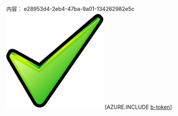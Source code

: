 内容︰ e28953d4-2eb4-47ba-9a01-134262982e5c![图像](be1a299a-b3e9-455a-992a-ff37275c7506.png)
[AZURE.INCLUDE [b-token](6c7dd33b-2625-4154-923e-e8b9f26eb836.md)]
